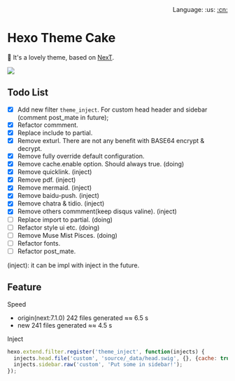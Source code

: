 <div align="right">Language: :us:
<a title="Chinese" href="docs/zh-CN/README.md">:cn:</a></div>

# Hexo Theme Cake

:fish_cake: It's a lovely theme, based on [NexT](https://github.com/theme-next/hexo-theme-next).

<img src="https://img.shields.io/badge/hexo-%3E%3D%203.5.0-blue.svg">

## Todo List
- [x] Add new filter `theme_inject`. For custom head header and sidebar (comment post_mate in future);
- [x] Refactor commment.
- [x] Replace include to partial.
- [x] Remove exturl. There are not any benefit with BASE64 encrypt & decrypt.
- [x] Remove fully override default configuration.
- [x] Remove cache.enable option. Should always true. (doing)
- [x] Remove quicklink. (inject)
- [x] Remove pdf. (inject)
- [x] Remove mermaid. (inject)
- [x] Remove baidu-push. (inject)
- [x] Remove chatra & tidio. (inject)
- [x] Remove others commment(keep disqus valine). (inject)
- [ ] Replace import to partial. (doing)
- [ ] Refactor style ui etc. (doing)
- [ ] Remove Muse Mist Pisces. (doing)
- [ ] Refactor fonts.
- [ ] Refactor post_mate.

(inject): it can be impl with inject in the future.

## Feature

Speed
- origin(next:7.1.0) 242 files generated ≈≈ 6.5 s
- new                241 files generated ≈≈ 4.5 s

Inject
```js
hexo.extend.filter.register('theme_inject', function(injects) {
  injects.head.file('custom', 'source/_data/head.swig', {}, {cache: true});
  injects.sidebar.raw('custom', 'Put some in sidebar!');
});
```
